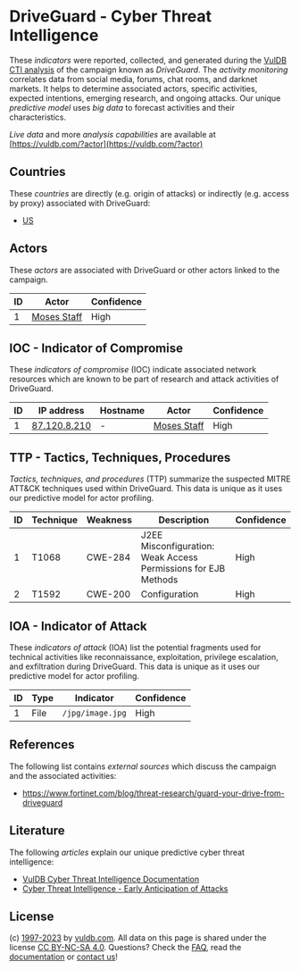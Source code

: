 # DriveGuard - Cyber Threat Intelligence

These _indicators_ were reported, collected, and generated during the [VulDB CTI analysis](https://vuldb.com/?kb.cti) of the campaign known as _DriveGuard_. The _activity monitoring_ correlates data from social media, forums, chat rooms, and darknet markets. It helps to determine associated actors, specific activities, expected intentions, emerging research, and ongoing attacks. Our unique _predictive model_ uses _big data_ to forecast activities and their characteristics.

_Live data_ and more _analysis capabilities_ are available at [https://vuldb.com/?actor](https://vuldb.com/?actor)

## Countries

These _countries_ are directly (e.g. origin of attacks) or indirectly (e.g. access by proxy) associated with DriveGuard:

* [US](https://vuldb.com/?country.us)

## Actors

These _actors_ are associated with DriveGuard or other actors linked to the campaign.

ID | Actor | Confidence
-- | ----- | ----------
1 | [Moses Staff](https://vuldb.com/?actor.moses_staff) | High

## IOC - Indicator of Compromise

These _indicators of compromise_ (IOC) indicate associated network resources which are known to be part of research and attack activities of DriveGuard.

ID | IP address | Hostname | Actor | Confidence
-- | ---------- | -------- | ----- | ----------
1 | [87.120.8.210](https://vuldb.com/?ip.87.120.8.210) | - | [Moses Staff](https://vuldb.com/?actor.moses_staff) | High

## TTP - Tactics, Techniques, Procedures

_Tactics, techniques, and procedures_ (TTP) summarize the suspected MITRE ATT&CK techniques used within DriveGuard. This data is unique as it uses our predictive model for actor profiling.

ID | Technique | Weakness | Description | Confidence
-- | --------- | -------- | ----------- | ----------
1 | T1068 | CWE-284 | J2EE Misconfiguration: Weak Access Permissions for EJB Methods | High
2 | T1592 | CWE-200 | Configuration | High

## IOA - Indicator of Attack

These _indicators of attack_ (IOA) list the potential fragments used for technical activities like reconnaissance, exploitation, privilege escalation, and exfiltration during DriveGuard. This data is unique as it uses our predictive model for actor profiling.

ID | Type | Indicator | Confidence
-- | ---- | --------- | ----------
1 | File | `/jpg/image.jpg` | High

## References

The following list contains _external sources_ which discuss the campaign and the associated activities:

* https://www.fortinet.com/blog/threat-research/guard-your-drive-from-driveguard

## Literature

The following _articles_ explain our unique predictive cyber threat intelligence:

* [VulDB Cyber Threat Intelligence Documentation](https://vuldb.com/?kb.cti)
* [Cyber Threat Intelligence - Early Anticipation of Attacks](https://www.scip.ch/en/?labs.20201022)

## License

(c) [1997-2023](https://vuldb.com/?kb.changelog) by [vuldb.com](https://vuldb.com/?kb.about). All data on this page is shared under the license [CC BY-NC-SA 4.0](https://creativecommons.org/licenses/by-nc-sa/4.0/). Questions? Check the [FAQ](https://vuldb.com/?kb.faq), read the [documentation](https://vuldb.com/?kb) or [contact us](https://vuldb.com/?contact)!
